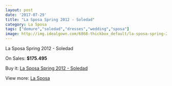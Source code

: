```yaml
---
layout: post
date: '2017-07-29'
title: "La Sposa Spring 2012 - Soledad"
category: La Sposa
tags: ["demure","soledad","dresses","wedding","sposa"]
image: http://img.idealgown.com/6868-thickbox_default/la-sposa-spring-2012-soledad.jpg
---
```

La Sposa Spring 2012 - Soledad

On Sales: **$175.495**
<a href="https://www.idealgown.com/en/la-sposa/2942-la-sposa-spring-2012-soledad.html"><amp-img layout="responsive" width="600" height="600" src="//img.idealgown.com/6868-thickbox_default/la-sposa-spring-2012-soledad.jpg" alt="La Sposa Spring 2012 - Soledad 0" /></a>
<a href="https://www.idealgown.com/en/la-sposa/2942-la-sposa-spring-2012-soledad.html"><amp-img layout="responsive" width="600" height="600" src="//img.idealgown.com/6870-thickbox_default/la-sposa-spring-2012-soledad.jpg" alt="La Sposa Spring 2012 - Soledad 1" /></a>
<a href="https://www.idealgown.com/en/la-sposa/2942-la-sposa-spring-2012-soledad.html"><amp-img layout="responsive" width="600" height="600" src="//img.idealgown.com/6869-thickbox_default/la-sposa-spring-2012-soledad.jpg" alt="La Sposa Spring 2012 - Soledad 2" /></a>

Buy it: [La Sposa Spring 2012 - Soledad](https://www.idealgown.com/en/la-sposa/2942-la-sposa-spring-2012-soledad.html "La Sposa Spring 2012 - Soledad")

View more: [La Sposa](https://www.idealgown.com/en/35-la-sposa "La Sposa")